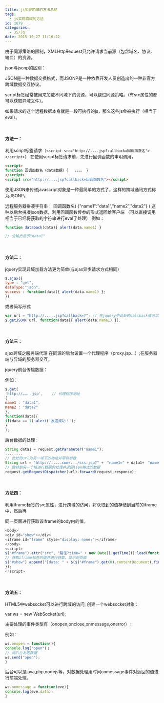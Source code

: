 ```yaml
---
title: js实现跨域的方法总结
tags:
  - js实现跨域的方法
id: 1879
categories:
  - JS/Jq
date: 2015-10-27 11:16:22
---
```


由于同源策略的限制，XMLHttpRequest只允许请求当前源（包含域名、协议、端口）的资源。

json与jsonp的区别：

JSON是一种数据交换格式，而JSONP是一种依靠开发人员创造出的一种非官方跨域数据交互协议。

script标签经常被用来加载不同域下的资源，可以绕过同源策略。（有src属性的都可以获取异域文件）。

如果请求的这个远程数据本身就是一段可执行的js，那么这些js会被执行（相当于eval）。

&nbsp;

#### **方法一：**

利用script标签请求（`<script src="http://....jsp?callback=回调函数名"></script>`）
在使用script标签请求前，先进行回调函数的申明调用，
```html
<script>
function 回调函数名（data数据）{   。。。。 }
</script>
<script src="http://....jsp?callback=回调函数名"></script>
```

使用JSON来传递javascript对象是一种最简单的方式了，这样的跨域通讯方式称为JSONP。

远程服务器拼凑字符串：
回调函数名( {"name1":"data1","name2","data2"} )
这种以后台拼凑json数据，利用回调函数传参的形式返回给客户端
（可以直接调用相当于已经将获取的字符串进行eval了处理）
例如：
```javascript
function databack(data){ alert(data.name1) }

// 会输出显示"data1"
```

&nbsp;

#### **方法二：**

jquery实现异域加载方法更为简单(与ajax异步请求方式相同）
```javascript
$.ajax({
type : "get",
dataType:"json",
success : function(data){ alert(data.name1) };
})
```
或者简写形式
```javascript
var url = "http://.....jsp?callback=?"; // 在jquery中此处的callback值可以为任意，因为jquery进行处理后都是利用success回调函数进行数据的接受；
$.getJSON( url, function(data){ alert(data.name1) });
```

&nbsp;

#### **方法三：**

ajax跨域之服务端代理
在同源的后台设置一个代理程序（proxy.jsp...）;在服务器端与异域的服务器交互。

jquery前台传输数据：

例如：
```javascript
$.get(
'http://。。。.jsp',    // 代理程序地址
{
name1 : "data1",
name2 : "data2"
},
function(data){
if(data == 1) alert('发送成功！');
}
);
```

后台数据的处理 :
```javascript
String data1 = request.getParameter("name1");
........
// 此处的url为另一域下的地址并带有参数
String url = "http://.....com/.../sss.jsp?" +　"name1=" + data1+　"name2=" +data2;
// 跳转到另一个域进行数据的处理并返回json格式的数据
request.getRequestDispatcher(url).forward(request,response);
```

&nbsp;

#### **方法四：**

利用iframe标签的src属性，进行跨域的访问，将获取到的值存储到当前的iframe中，然后再

同一页面进行获取该iframe的body内的值。
```javascript
<body>
<div id="show"></div>
<iframe id="frame" style="display: none;"></iframe>
</body>
<script>
$("#frame").attr("src", "路径?time=" + new Date().getTime()).load(function(){
// 获取iframe标签的值并进行获取，显示到页面
$("#show").append("[data: " + $($("#frame").get(0).contentDocument).find("body").text()+ " ]");
});
</script>
```

&nbsp;

#### **方法五：**

HTML5中websocket可以进行跨域的访问;
创建一个websocket对象：

var ws = new WebSocket(url);

主要处理的事件类型有（onopen,onclose,onmessage,onerror）;

例如：
```javascript
ws.onopen = function(){
console.log("open")；
// 向后台发送数据
ws.send("open");
}
```
后台可以是java,php,nodejs等，对数据处理用时间onmessage事件对返回的值进行前端处理。
```javascript
ws.onmessage = function(eve){
console.log(eve.data);
}
```